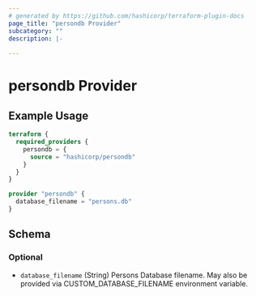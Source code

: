 ```yaml
---
# generated by https://github.com/hashicorp/terraform-plugin-docs
page_title: "persondb Provider"
subcategory: ""
description: |-
  
---
```


# persondb Provider



## Example Usage

```terraform
terraform {
  required_providers {
    persondb = {
      source = "hashicorp/persondb"
    }
  }
}

provider "persondb" {
  database_filename = "persons.db"
}
```

<!-- schema generated by tfplugindocs -->
## Schema

### Optional

- `database_filename` (String) Persons Database filename. May also be provided via CUSTOM_DATABASE_FILENAME environment variable.

